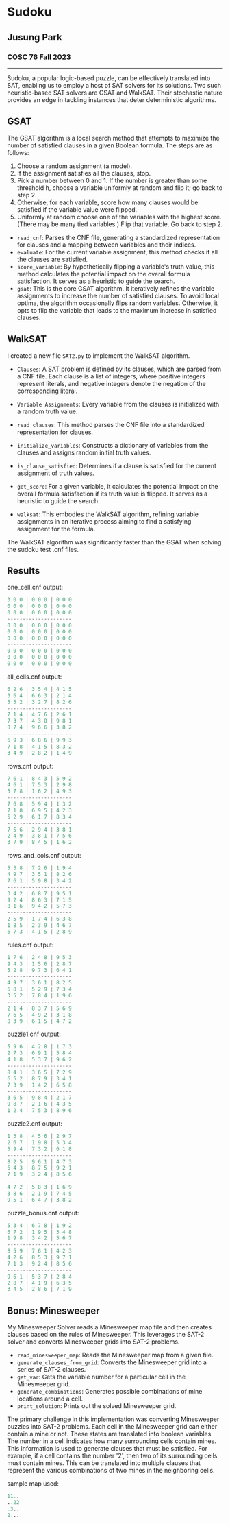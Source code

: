 # Sudoku
## Jusung Park 
### COSC 76 Fall 2023
___

Sudoku, a popular logic-based puzzle, can be effectively translated into SAT, enabling us to employ a host of SAT solvers for its solutions. Two such heuristic-based SAT solvers are GSAT and WalkSAT. Their stochastic nature provides an edge in tackling instances that deter deterministic algorithms.

## GSAT

The GSAT algorithm is a local search method that attempts to maximize the number of satisfied clauses in a given Boolean formula. The steps are as follows:

1. Choose a random assignment (a model). 
2. If the assignment satisfies all the clauses, stop. 
3. Pick a number between 0 and 1. If the number is greater than some threshold h, choose a variable uniformly at random and flip it; go back to step 2. 
4. Otherwise, for each variable, score how many clauses would be satisfied if the variable value were flipped. 
5. Uniformly at random choose one of the variables with the highest score. (There may be many tied variables.) Flip that variable. Go back to step 2.

- `read_cnf`: Parses the CNF file, generating a standardized representation for clauses and a mapping between variables and their indices.
- `evaluate`: For the current variable assignment, this method checks if all the clauses are satisfied. 
- `score_variable`: By hypothetically flipping a variable's truth value, this method calculates the potential impact on the overall formula satisfaction. It serves as a heuristic to guide the search. 
- `gsat`: This is the core GSAT algorithm. It iteratively refines the variable assignments to increase the number of satisfied clauses. To avoid local optima, the algorithm occasionally flips random variables. Otherwise, it opts to flip the variable that leads to the maximum increase in satisfied clauses.


## WalkSAT

I created a new file `SAT2.py` to implement the WalkSAT algorithm.

- `Clauses`: A SAT problem is defined by its clauses, which are parsed from a CNF file. Each clause is a list of integers, where positive integers represent literals, and negative integers denote the negation of the corresponding literal. 
- `Variable Assignments`: Every variable from the clauses is initialized with a random truth value.

- `read_clauses`: This method parses the CNF file into a standardized representation for clauses. 
- `initialize_variables`: Constructs a dictionary of variables from the clauses and assigns random initial truth values. 
- `is_clause_satisfied`: Determines if a clause is satisfied for the current assignment of truth values. 
- `get_score`: For a given variable, it calculates the potential impact on the overall formula satisfaction if its truth value is flipped. It serves as a heuristic to guide the search.

- `walksat`: This embodies the WalkSAT algorithm, refining variable assignments in an iterative process aiming to find a satisfying assignment for the formula.

The WalkSAT algorithm was significantly faster than the GSAT when solving the sudoku test .cnf files.

## Results

one_cell.cnf 
output:
```python
3 0 0 | 0 0 0 | 0 0 0 
0 0 0 | 0 0 0 | 0 0 0 
0 0 0 | 0 0 0 | 0 0 0 
---------------------
0 0 0 | 0 0 0 | 0 0 0 
0 0 0 | 0 0 0 | 0 0 0 
0 0 0 | 0 0 0 | 0 0 0 
---------------------
0 0 0 | 0 0 0 | 0 0 0 
0 0 0 | 0 0 0 | 0 0 0 
0 0 0 | 0 0 0 | 0 0 0 

```

all_cells.cnf 
output:
```python
6 2 6 | 3 5 4 | 4 1 5 
3 6 4 | 6 6 3 | 2 1 4 
5 5 2 | 3 2 7 | 8 2 6 
---------------------
7 1 4 | 4 7 6 | 2 6 1 
7 3 7 | 4 3 8 | 9 8 1 
8 7 4 | 9 6 6 | 3 8 2 
---------------------
6 9 3 | 6 8 6 | 9 9 3 
7 1 8 | 4 1 5 | 8 3 2 
3 4 9 | 2 8 2 | 1 4 9 
```

rows.cnf
output:
```python
7 6 1 | 8 4 3 | 5 9 2 
4 6 1 | 7 5 3 | 2 9 8 
5 7 8 | 1 6 2 | 4 9 3 
---------------------
7 6 8 | 5 9 4 | 1 3 2 
7 1 8 | 6 9 5 | 4 2 3 
5 2 9 | 6 1 7 | 8 3 4 
---------------------
7 5 6 | 2 9 4 | 3 8 1 
2 4 9 | 3 8 1 | 7 5 6 
3 7 9 | 8 4 5 | 1 6 2
```
rows_and_cols.cnf
output:
```python
5 3 8 | 7 2 6 | 1 9 4 
4 9 7 | 3 5 1 | 8 2 6 
7 6 1 | 5 9 8 | 3 4 2 
---------------------
3 4 2 | 6 8 7 | 9 5 1 
9 2 4 | 8 6 3 | 7 1 5 
8 1 6 | 9 4 2 | 5 7 3 
---------------------
2 5 9 | 1 7 4 | 6 3 8 
1 8 5 | 2 3 9 | 4 6 7 
6 7 3 | 4 1 5 | 2 8 9
```
rules.cnf
output:
```python
1 7 6 | 2 4 8 | 9 5 3 
9 4 3 | 1 5 6 | 2 8 7 
5 2 8 | 9 7 3 | 6 4 1 
---------------------
4 9 7 | 3 6 1 | 8 2 5 
6 8 1 | 5 2 9 | 7 3 4 
3 5 2 | 7 8 4 | 1 9 6 
---------------------
2 1 4 | 8 3 7 | 5 6 9 
7 6 5 | 4 9 2 | 3 1 8 
8 3 9 | 6 1 5 | 4 7 2
```
puzzle1.cnf
output:
```python
5 9 6 | 4 2 8 | 1 7 3 
2 7 3 | 6 9 1 | 5 8 4 
4 1 8 | 5 3 7 | 9 6 2 
---------------------
8 4 1 | 3 6 5 | 7 2 9 
6 5 2 | 8 7 9 | 3 4 1 
7 3 9 | 1 4 2 | 6 5 8 
---------------------
3 6 5 | 9 8 4 | 2 1 7 
9 8 7 | 2 1 6 | 4 3 5 
1 2 4 | 7 5 3 | 8 9 6 
```

puzzle2.cnf
output:
```python
1 3 8 | 4 5 6 | 2 9 7 
2 6 7 | 1 9 8 | 5 3 4 
5 9 4 | 7 3 2 | 6 1 8 
---------------------
8 2 5 | 9 6 1 | 4 7 3 
6 4 3 | 8 7 5 | 9 2 1 
7 1 9 | 3 2 4 | 8 5 6 
---------------------
4 7 2 | 5 8 3 | 1 6 9 
3 8 6 | 2 1 9 | 7 4 5 
9 5 1 | 6 4 7 | 3 8 2 
```

puzzle_bonus.cnf
output:
```python
5 3 4 | 6 7 8 | 1 9 2 
6 7 2 | 1 9 5 | 3 4 8 
1 9 8 | 3 4 2 | 5 6 7 
---------------------
8 5 9 | 7 6 1 | 4 2 3 
4 2 6 | 8 5 3 | 9 7 1 
7 1 3 | 9 2 4 | 8 5 6 
---------------------
9 6 1 | 5 3 7 | 2 8 4 
2 8 7 | 4 1 9 | 6 3 5 
3 4 5 | 2 8 6 | 7 1 9
```



## Bonus: Minesweeper

My Minesweeper Solver reads a Minesweeper map file and then creates clauses based on the rules of Minesweeper. This leverages the SAT-2 solver and converts Minesweeper grids into SAT-2 problems.

- `read_minesweeper_map`: Reads the Minesweeper map from a given file. 
- `generate_clauses_from_grid`: Converts the Minesweeper grid into a series of SAT-2 clauses. 
- `get_var`: Gets the variable number for a particular cell in the Minesweeper grid. 
- `generate_combinations`: Generates possible combinations of mine locations around a cell. 
- `print_solution`: Prints out the solved Minesweeper grid.

The primary challenge in this implementation was converting Minesweeper puzzles into SAT-2 problems. Each cell in the Minesweeper grid can either contain a mine or not. These states are translated into boolean variables. The number in a cell indicates how many surrounding cells contain mines. This information is used to generate clauses that must be satisfied.
For example, if a cell contains the number '2', then two of its surrounding cells must contain mines. This can be translated into multiple clauses that represent the various combinations of two mines in the neighboring cells.

sample map used:
```python
11..
..22
.3..
2...
```